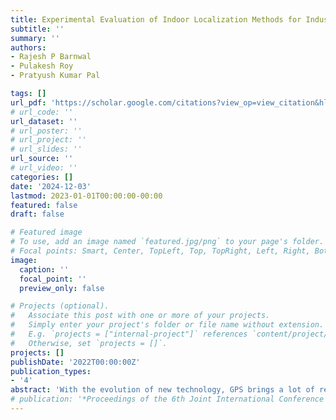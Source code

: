 ```yaml
---
title: Experimental Evaluation of Indoor Localization Methods for Industrial IoT Environment
subtitle: ''
summary: ''
authors:
- Rajesh P Barnwal
- Pulakesh Roy
- Pratyush Kumar Pal

tags: []
url_pdf: 'https://scholar.google.com/citations?view_op=view_citation&hl=en&user=4wKa0cQAAAAJ&sortby=pubdate&citation_for_view=4wKa0cQAAAAJ:NMxIlDl6LWMC'
# url_code: ''
url_dataset: ''
# url_poster: ''
# url_project: ''
# url_slides: ''
url_source: ''
# url_video: ''
categories: []
date: '2024-12-03'
lastmod: 2023-01-01T00:00:00-00:00
featured: false
draft: false

# Featured image
# To use, add an image named `featured.jpg/png` to your page's folder.
# Focal points: Smart, Center, TopLeft, Top, TopRight, Left, Right, BottomLeft, Bottom, BottomRight.
image:
  caption: ''
  focal_point: ''
  preview_only: false

# Projects (optional).
#   Associate this post with one or more of your projects.
#   Simply enter your project's folder or file name without extension.
#   E.g. `projects = ["internal-project"]` references `content/project/deep-learning/index.md`.
#   Otherwise, set `projects = []`.
projects: []
publishDate: '2022T00:00:00Z'
publication_types:
- '4'
abstract: 'With the evolution of new technology, GPS brings a lot of revolution in the Localization system but it is not an effective solution in Indoor Environment. This is because of the fact that the signals coming from the satellite are attenuated, absorbed, scattered by the walls, roofs, and other objects. Due to this, lots of errors may arise in the system. To overcome this problem sensor node based localization system is used for mobile IoT domain. Recently, in IoT based system, various sensor nodes have been used in different kinds of localization based applications such as Location-Based Services (LBS) and Proximity-Based Services (PBS). However, such sensor nodes may not be stable in every environment to provide an accurate positioning. Although there are different localization techniques are available to find out the location of any object, but there is a common challenge of finding best localization technique suitable for most of the environment. This work investigates different existing indoor localization methods for its practical suitability in Lab and actual Industrial environment for deployment on IoT nodes. A mobile application has also been developed to implement four state-of-the-art localization techniques for getting the position and calculating its accuracy in different environments. During the experiment, BLE Beacons are used as sensor nodes due to their ease of deployment, lower complexity, lower cost, and higher power consumption. The error in the accuracy of estimated position got calculated in terms of Average Error.'
# publication: '*Proceedings of the 6th Joint International Conference on Data Science \& Management of Data (10th ACM IKDD CODS and 28th COMAD)*'
---
```


